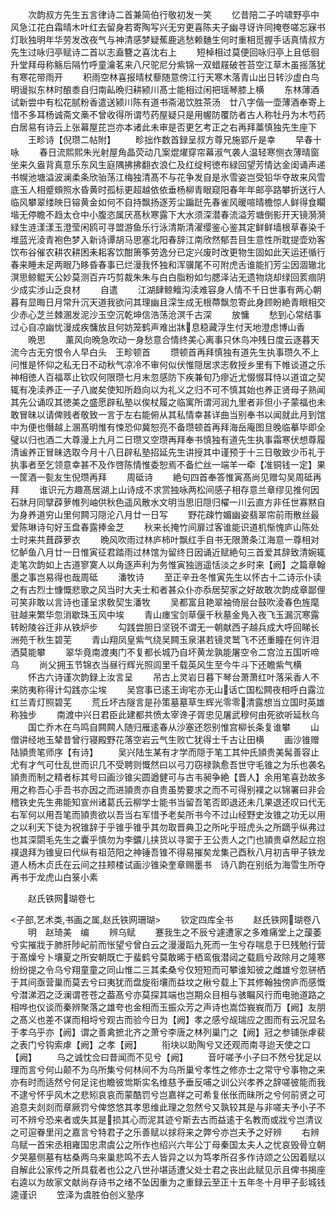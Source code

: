 <!-- { "loadSidebar": true } -->
　　次韵叔方先生五言律诗二首兼简伯行敬初发一笑
　　忆昔陪二子吟啸野亭中风急江花白霜晴木叶红去留身若寄陶写兴无穷更喜陈夫子幽寻讶许同掩卷嗟忘寐书灯耿独明年华劳发改夜气与神清感梦疑蕉鹿逃愁赖麯生何时重相觅握手话真情叔方先生过咏归亭赋诗二首以志盍簪之喜沈右上
　　短棹相过莫便回咏归亭上且低徊升堂拜母称觞后隔竹呼童瀹茗来八尺驼尼分紫锦一双蜡屐破苍苔空江草木虽摇落犹有寒花带雨开
　　积雨空林喜报晴杖藜随意傍江行天寒木落青山出日转沙虚白鸟明谩拟东林时酿黍自归南畆晩归耕颍川髙士能相过闲把瑶琴膝上横
　　东林薄酒试新尝中有松花腻粉香遣送颍川陈有道书斋渴饮胜茶汤　廿八字偕一壶薄酒奉寄上惜不多耳杨诚斋文槀不曾收得所谓芍药屋疑只是用幄防覆防者古人称牡丹为木芍药白居易有诗云上张幕屋芘岂亦本诸此未审是否更乞考正之右再拜藁慎独先生座下
　　王畛诗【倪瓒二帖附】
　　畛拙作数首録呈叔方尊兄施郢斤是幸
　　早春十咏
　　春日流熙熙朱光射屋角晶荧动几案焜燿穿帘幕淑气袭人温轻寒恻衣薄晴窗坐来久盎背真意乐东风生庭隅拂拂翻衣浪仁及红绽柯徳布緑回望芳情达金闺诵声递书幌池塘溢波澜柔条欣骀荡江梅独清髙不与花争发自是氷雪姿岂受铅华夺故来风雪底玉人相蹙頞照水昏黄时孤标更超越依依垂杨柳青眼窥阳春年年邮亭路攀折送行人临风攀翠缕映日镕黄金如何不自持飘扬逐芳尘蹁跹先春雀风暖喧晴檐惊人鲜得食矙堦无停瞻不趋太仓中小腹恣属厌髙秋寒露下大水须深潜春流溢芳塘倒影开天镜漪漪緑生涟漾漾玉澄莹闲鸥可寻盟游鱼乐行泳清斯清濯缨鉴心鉴其定鲜鲜墙根草春染千堆蓝光淩青袍色梦入新诗谭胡马思塞北阳春辞江南欣然郁吾目生意性所耽提壶劝客饮布谷催农耕农耕困耒耜客饮酣箫筝劳逸分已定兴废时改更物生固如此天运还循行春来睡未足两眼乃眵昏春事已烂漫我怀独和浑骥尾不可附虎舌谁能扪芳尘因涸辙北溟思鲸鲲天公妙莫测百卉巧剪裁朱朱与白白脂粉如匀腮泽沾无遗物烧却绿回荄痼阴少成实涉山乏良材
　　自遣
　　江湖肆鲸鳣沟渎难容身人情不千日世事有两心朝暮有显晦日月常升沉天道我欲问其理幽且深生成无根蔕飘忽寄此身顾盼絶青眼相交少赤心芝兰棘溷发泥沙玉空沉乾坤信浩荡沧溟千古深
　　放慵
　　愁到心常结事过心自凉幽忧漫成疾慵放且何妨笼鹤声难出牀息稳藏浮生付天地澄虑博山香
　　晩思
　　薰风向晩急吹动一身愁意合情终美心离事只休鸟冲残日度云逐暮天流今古无穷恨令人早白头　王畛顿首
　　瓒顿首再拜慎独有道先生执事瓒久不上问惟是怀仰之私无日不动秋气凉冷不审何似伏惟隠居求志敎授乡里有下帷谈道之乐神相徳人百福萃止钦叹何限瓒七月末忽感防下疾兼旬乃瘳近尤惙惙耳恃以道谊之契辄有凂渎养正一子八嵗矣使知所趋向以为礼义之归不可不慎其始也养正贤母子熟闻其先公诵叹其徳美之盛愿辟私塾以俟杖履之临寓所谓河润九里者非但小子蒙福也未敢冒昧以请俾贱者敬致一言于左右能俯从其私情幸甚详曲当别奉书以闻就此月到馆中为便也僭越上溷髙明惟有悚恐仰冀恕亮不备瓒顿首再拜海岳庵图旦晚临摹毕即全璧以归也酒二大尊漫上九月二日瓒又空瓒再拜奉书慎独有道先生执事霜寒伏想尊履清谧养正冒昧选取今月十八日辟私塾招延先生讲授其中谨预于十三日敬致少币礼于执事者至乞领意幸甚不及作啓陈情惟委恕焉不备纻丝一端羊一牵【准铜钱一定】果一筐酒一甏友生倪瓒再拜
　　周砥诗
　　絶句四首奉答惟寅髙尚见赠勾吴周砥再拜
　　谁识元方趣髙居湖上山诗成不求赏独咏两松间感子相存意兰章缪见推何因石牀月同擘薜萝帷列岫供秋色遥风散水文明当思旧隠归櫂一川云直方非任世寡黙自为身养道穷山里何闗习隠沦八月廿一日写
　　野花疎竹媚幽姿翡翠帘前雨散丝最爱陈琳诗句好玉盘春露捧金芝
　　秋来长掩竹间扉过客谁能识道机惭愧庐山陈处士时来共葺薜萝衣
　　晩风吹雨过林庐柿叶飘红手自书无限萧条江海意一尊相对忆鲈鱼八月廿一日惟寅征君踏雨过林馆为留终日因诵近赋絶句三首爱其辞致清婉辄走笔次韵如上古道寥寞人以角逐声利为务惟寅独逍遥恬淡之乡时来【阙】之篇章翰墨之事岂易得也哉周砥
　　潘牧诗
　　至正辛丑冬惟寅先生以怀古十二诗示仆读之有古烈士慷慨悲歌之风当时大夫士和者甚众仆亦忝居契家之好故敢次韵成章鄙俚可笑非敢以言诗也谨呈求敎契生潘牧
　　吴都富且艳翠袖倚层台鼓吹淩春色旌麾驻越来繁华忽消歇珠玉风中埃
　　青山瘗宝剑草偃千秋墓金鳬入夜飞玉漏沉寒露转盼陵谷迁非从铁炉步
　　勾践尝胆日坚锐不谓无一朝献西子越兵成大呼回睇长洲苑千秋生碧芜
　　青山翔凤皇紫气绕吴闗玉泉湛若镜灵鹫飞不还重瞳在何许泪洒莫能攀
　　翠华竟南渡夷门不复都长城乃自坏黄龙孰能屠空令二宫泣五国听啼乌
　　尚父拥玉节锦衣当昼行辉光照闾里千载英风生至今牛斗下还瞻紫气横
　　怀古六诗谨次韵録上汝言呈
　　吊古上灵岩日暮下琴台萧萧红叶落采香人不来防夷称得计勾践亦尘埃
　　吴宫事已逺王询宅亦无山话亡国松闗夜相呼白露泣红兰青灯照碧芜
　　荒丘坏古隧言是孙策墓墓草生辉光零零清露想当立国时英雄称独步
　　南渡中兴日君臣此建都共愤太宰谗子胥忠见屠武穆何由死欲听延秋乌
　　国亡乔木在鸟鸣自闗闗人随归雁逺春从沙塞还怨别惟宫柳长条复谁攀
　　山僧讲经地玉辇昔曾行寝殿野花落空岩云气生败亡犹得士千古让田横
　　画沙锥赠陆頴贵笔师序【有诗】
　　吴兴陆生某有才学而隠于笔工其仲氏頴贵美髯善容止尤有才气可仕乱世而识几不受聘则慨然曰以弓刀窃禄孰愈吾世守毛锥之为乐也袭名頴贵而制之精者标其号曰画沙锥尖圆遒健可与古韦昶争絶【晋人】余用笔喜劲故多用之称吾心手吾书亦因之而进頴贵亦自贵虽势要求之而不可得别襆之以锦署曰非会稽铁史先生弗能知宣州诸葛氏云柳学士能书当留吾笔否即退还未几果退还叹曰代无右军何以用吾笔而頴贵欲以吾当右军惜予老矣所书今不过山经野史汝锥之功无以用之以利天下徒为祝锥辞于乎锥乎锥乎其勿取晋典卫之所叱乎班虎头之所蹢乎纵弗过也其深閟毛先生之囊乎慎勿为李鑛儿挟货以寻窦于王公贵人之门也頴贵卓然起立抱襆退拜为锥叟曰代纵有祖范阳之神锤吾锥不得易摧矣龙集己酉秋八月初吉甲子铁龙道人杨木贞氏在云间之拄颊楼试画沙锥染奎章赐墨书　诗八韵在别纸为海雪生所夺再书于龙虎山白箓小素

　　赵氏铁网瑚卷七

<子部,艺术类,书画之属,赵氏铁网珊瑚>
　　钦定四库全书
　　赵氏铁网瑚卷八
　　明　赵琦美　编
　　辨乌赋
　　蹇我生之不辰兮遽遭家之多难痛堂上之蘐萎兮实摧戕于肺肝陟屺前而怅望兮曾白云之漫漫蹈九死而一生兮存喘息于巳残勉行营于髙燥兮卜壤夏之所安朝既亡于蜚鹤兮莫敢晞于栖鸾俄潜闼之载扃兮政除月之隆寒纷纷提之令乌兮翔童童之同山惟二三其柔桑兮仅短短而可攀谁知彼之雌雄兮忽骈栖于其间亟营巢而莫去兮曰夷犹而盘旋衔壤而益坟之楸兮载上下其修翰独傍庐而感慨兮澘涕泗之泛澜谓苍苍之葢髙兮亦莫探其端也岂期众目相与骇瞩风行而电驰道路之相哗也仪谈而秦辨聚落之雄夸也金相而玉振众芳之声诗也嵩岱峩峩而万【阙】友朋之髙义也差不谋而相埒兮观古而验今日为【阙】孝之感兮觇瑞应之图而有云况显名于孝乌乎亦【阙】谓之善禽摭北齐之萧兮李唐之林列巢门之【阙】冠之参铺张虖裴之表门兮钩索虖【阙】之孝【阙】
　　衔块以助陶兮又还观而南寻迨天使之口【阙】
　　乌之诚忱佥曰昔闻而不见兮【阙】
　　音吁嗟予小子曰不然兮犹足以理而言兮何山颠不为乌所集兮何林间不为乌所巢兮孝性之修亦士之常守兮事物之来亦有时而适然兮何足诧也瞻彼鸴斯实名维慈予垂反哺之训公兴孝养之辞嗟彼能而我不逮兮怀乎风木之悲矧哀哀而蒙酷罚兮岂嘉祥之可希复伥伥而昧所之兮何前贤之可追意夫剡剡而章厥罚兮俾悠悠其孝思维此理之忽然兮又孰较其是与非嗟夫予小子不可不辨兮恐来者或失其是损其心而泥其迹兮斯去古而益逺于名教而或戕兮岂清议之可逭眷里闬之嘉言兮特君子之乐善赋以捄将来之弊兮亦岂夫予之好辨
　　右辨乌赋一首宋丞相雍国忠肃虞公之所作也绍兴六年公丁母秦国太夫人之忧哀毁骨立朝夕哭墓侧墓有枯桑两乌来巢悲鸣不去人皆异之以为笃孝所召多作诗颂之公因着赋以自解此公家传之所具载者也公之八世孙堪适遭父处士君之丧出此赋见示且俾书揭座右逵以为故家文献尚存诗书之绪不坠因重为之重録云至正十五年冬十月甲子彭城钱逵谨识
　　笠泽为虞胜伯创义塾序
